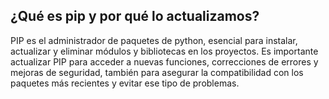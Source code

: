 ## ¿Qué es pip y por qué lo actualizamos?

PIP es el administrador de paquetes de python, esencial para instalar, actualizar y eliminar módulos y bibliotecas en los proyectos. Es importante actualizar PIP para acceder a nuevas funciones, correcciones de errores y mejoras de seguridad, también para asegurar la compatibilidad con los paquetes más recientes y evitar ese tipo de problemas.